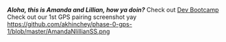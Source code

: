 **_Aloha, this is Amanda and Lillian, how ya doin?_**
Check out [Dev Bootcamp](http://devbootcamp.com)
Check out our 1st GPS pairing screenshot yay https://github.com/akhinchey/phase-0-gps-1/blob/master/AmandaNlillianSS.png

